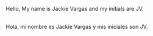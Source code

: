 <!DOCTYPE html>
<html>
<body>
<title>Hello</title>

Hello, My name is Jackie Vargas and my initials are JV.<br/><br/>
<p lang="es">Hola, mi nombre es Jackie Vargas y mis iniciales son JV.</p><br/> <br/> <!--this is the top line translated in spanish-->

</body>
</html>
